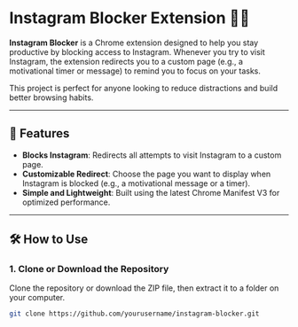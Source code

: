 # Instagram Blocker Extension 🚫📱

**Instagram Blocker** is a Chrome extension designed to help you stay productive by blocking access to Instagram. Whenever you try to visit Instagram, the extension redirects you to a custom page (e.g., a motivational timer or message) to remind you to focus on your tasks.

This project is perfect for anyone looking to reduce distractions and build better browsing habits. 

---

## 🚀 Features
- **Blocks Instagram**: Redirects all attempts to visit Instagram to a custom page.
- **Customizable Redirect**: Choose the page you want to display when Instagram is blocked (e.g., a motivational message or a timer).
- **Simple and Lightweight**: Built using the latest Chrome Manifest V3 for optimized performance.

---

## 🛠 How to Use

### 1. Clone or Download the Repository
Clone the repository or download the ZIP file, then extract it to a folder on your computer.

```bash
git clone https://github.com/yourusername/instagram-blocker.git
